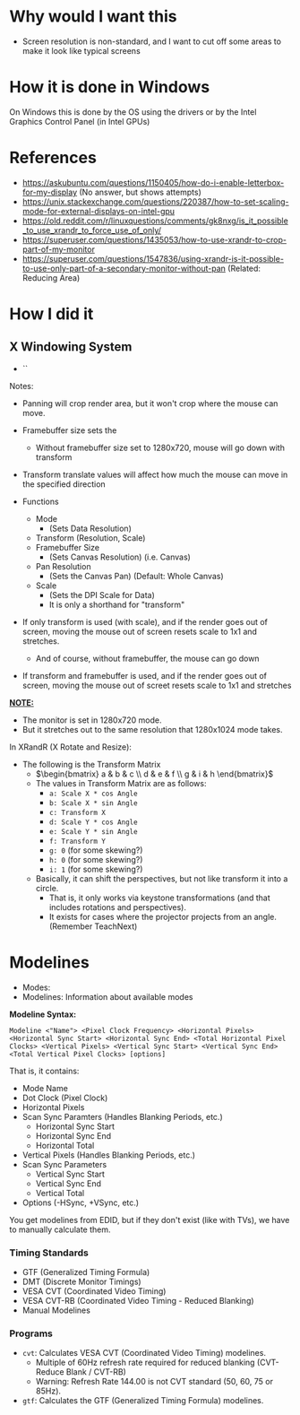# Why would I want this
- Screen resolution is non-standard, and I want to cut off some areas to make it look like typical screens
# How it is done in Windows
On Windows this is done by the OS using the drivers or by the Intel Graphics Control Panel (in Intel GPUs)
# References
- https://askubuntu.com/questions/1150405/how-do-i-enable-letterbox-for-my-display (No answer, but shows attempts)
- https://unix.stackexchange.com/questions/220387/how-to-set-scaling-mode-for-external-displays-on-intel-gpu
- https://old.reddit.com/r/linuxquestions/comments/gk8nxg/is_it_possible_to_use_xrandr_to_force_use_of_only/
- https://superuser.com/questions/1435053/how-to-use-xrandr-to-crop-part-of-my-monitor
- https://superuser.com/questions/1547836/using-xrandr-is-it-possible-to-use-only-part-of-a-secondary-monitor-without-pan (Related: Reducing Area)
# How I did it
## X Windowing System
- ``

Notes:
- Panning will crop render area, but it won't crop where the mouse can move.
- Framebuffer size sets the 
	- Without framebuffer size set to 1280x720, mouse will go down with transform
- Transform translate values will affect how much the mouse can move in the specified direction


- Functions
	- Mode
		- (Sets Data Resolution)
	- Transform (Resolution, Scale)
	- Framebuffer Size
		- (Sets Canvas Resolution) (i.e. Canvas)
	- Pan Resolution
		- (Sets the Canvas Pan) (Default: Whole Canvas)
	- Scale
		- (Sets the DPI Scale for Data)
		- It is only a shorthand for "transform"

- If only transform is used (with scale), and if the render goes out of screen, moving the mouse out of screen resets scale to 1x1 and stretches.
	- And of course, without framebuffer, the mouse can go down
- If transform and framebuffer is used, and if the render goes out of screen, moving the mouse out of screet resets scale to 1x1 and stretches


<b><u>NOTE:</u></b>
- The monitor is set in 1280x720 mode.
- But it stretches out to the same resolution that 1280x1024 mode takes.

In XRandR (X Rotate and Resize):

  - The following is the Transform Matrix
	- $\begin{bmatrix} a & b & c \\ d & e & f \\ g & i & h \end{bmatrix}$
	- The values in Transform Matrix are as follows:
		- `a: Scale X * cos Angle`
		- `b: Scale X * sin Angle`
		- `c: Transform X`
		- `d: Scale Y * cos Angle`
		- `e: Scale Y * sin Angle`
		- `f: Transform Y`
		- `g: 0` (for some skewing?)
		- `h: 0` (for some skewing?)
		- `i: 1` (for some skewing?)
	- Basically, it can shift the perspectives, but not like transform it into a circle.
		- That is, it only works via keystone transformations (and that includes rotations and perspectives).
		- It exists for cases where the projector projects from an angle. (Remember TeachNext)

# Modelines
- Modes:
- Modelines: Information about available modes

**Modeline Syntax:**

`Modeline <"Name"> <Pixel Clock Frequency> <Horizontal Pixels> <Horizontal Sync Start> <Horizontal Sync End> <Total Horizontal Pixel Clocks> <Vertical Pixels> <Vertical Sync Start> <Vertical Sync End> <Total Vertical Pixel Clocks> [options]`

That is, it contains:
- Mode Name
- Dot Clock (Pixel Clock)
- Horizontal Pixels
- Scan Sync Paramters (Handles Blanking Periods, etc.)
	- Horizontal Sync Start
	- Horizontal Sync End
	- Horizontal Total
- Vertical Pixels (Handles Blanking Periods, etc.)
- Scan Sync Parameters
	- Vertical Sync Start
	- Vertical Sync End
	- Vertical Total
- Options (-HSync, +VSync, etc.)

You get modelines from EDID, but if they don't exist (like with TVs), we have to manually calculate them.

### Timing Standards
- GTF (Generalized Timing Formula)
- DMT (Discrete Monitor Timings)
- VESA CVT (Coordinated Video Timing)
- VESA CVT-RB (Coordinated Video Timing - Reduced Blanking)
- Manual Modelines

### Programs
- `cvt`: Calculates VESA CVT (Coordinated Video Timing) modelines.
	- Multiple of 60Hz refresh rate required for reduced blanking (CVT-Reduce Blank / CVT-RB)
	- Warning: Refresh Rate 144.00 is not CVT standard (50, 60, 75 or 85Hz).
- `gtf`: Calculates the GTF (Generalized Timing Formula) modelines.